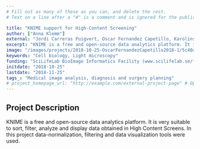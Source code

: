 ```yaml
---
# Fill out as many of these as you can, and delete the rest.
# Text on a line after a "#" is a comment and is ignored for the published page.

title: "KNIME support for High-Content Screening"
author: ["Anna Klemm"]
external: "Jordi Carreras Puigvert, Oscar Fernandez Capetillo, Karolinska Institutet, Stockholm"
excerpt: "KNIME is a free and open-source data analytics platform. It is very suitable to sort, filter, analyze and display data obtained in High Content Screens. In this project data-normalization, filtering a..."
image: "/images/projects/2018-10-25-OscarFernandezCapetillo2018-1/5c40a7539c408.png" # Image should be pushed to /images/projects/YYYY-MM-DD-projectid/ before
keywords: "Cell biology, Light microscopy"
funding: "SciLifeLab BioImage Informatics Facility (www.scilifelab.se/facilities/bioimage-informatics)"
initdate: "2018-10-25"
lastdate: "2018-11-25"
tags_: "Medical image analysis, diagnosis and surgery planning"
# project_homepage_url: "http://example.com/external-project-page" # Optional external homepage for this project
---
```


## Project Description
KNIME is a free and open-source data analytics platform. It is very suitable to sort, filter, analyze and display data obtained in High Content Screens. In this project data-normalization, filtering and data visualization tools were used.
